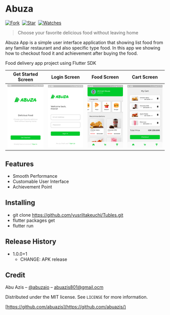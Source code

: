 # Abuza

[![Fork](https://img.shields.io/github/forks/abuazis/Abuza-App?style=social)](https://github.com/abuazis/Abuza-App/fork)&nbsp; [![Star](https://img.shields.io/github/stars/abuazis/Abuza-App?style=social)](https://github.com/abuazis/Abuza-App/star)&nbsp; [![Watches](https://img.shields.io/github/watchers/abuazis/Abuza-App?style=social)](https://github.com/abuazis/Abuza-App/)&nbsp;

> Choose your favorite delicious food without leaving home

Abuza App is a simple user interface application that showing list food from any familiar restaurant and also specific type food. In this app we showing how to checkout food it and achievement after buying the food.

Food delivery app project using Flutter SDK

| Get Started Screen |  Login Screen   |   Food Screen   |   Cart Screen   |
| :----------------: | :-------------: | :-------------: | :-------------: |
|  ![](docs/0.png)   | ![](docs/1.png) | ![](docs/3.png) | ![](docs/4.png) |

## Features
- Smooth Performance
- Customable User Interface
- Achievement Point

## Installing
- git clone https://github.com/yusriltakeuchi/Tubles.git
- flutter packages get
- flutter run

## Release History

- 1.0.0+1
  - CHANGE: APK release

## Credit

Abu Azis – [@abuzaio](https://instagram.com/abuzaio) – abuazis801@gmail.ocm

Distributed under the MIT license. See `LICENSE` for more information.

[https://github.com/abuazis](https://github.com/abuazis/)
